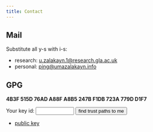 ```yaml
---
title: Contact
---
```


## Mail

Substitute all y-s with i-s:

- research: <u.zalakayn.1@research.gla.ac.uk>
- personal: <ping@umazalakayn.info>

## GPG

**4B3F 515D 76AD A88F A8B5 247B F1DB 723A 779D D1F7**

<form method="GET" action="http://pgp.cs.uu.nl/mk_path.cgi">
    Your key id:
    <input type="text" name="FROM" size="10" />
    <input type="hidden" name="TO" value="779DD1F7" />
    <input type="submit" value="find trust paths to me" />
</form>

- [public key](/static/pubkey.asc)
